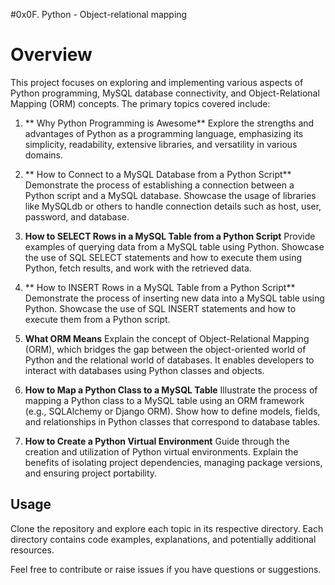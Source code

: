 #0x0F. Python - Object-relational mapping

# Overview
This project focuses on exploring and implementing various aspects of Python programming, MySQL database connectivity, and Object-Relational Mapping (ORM) concepts. The primary topics covered include:

1. ** Why Python Programming is Awesome**
Explore the strengths and advantages of Python as a programming language, emphasizing its simplicity, readability, extensive libraries, and versatility in various domains.

2. ** How to Connect to a MySQL Database from a Python Script**
Demonstrate the process of establishing a connection between a Python script and a MySQL database. Showcase the usage of libraries like MySQLdb or others to handle connection details such as host, user, password, and database.

3. **How to SELECT Rows in a MySQL Table from a Python Script**
Provide examples of querying data from a MySQL table using Python. Showcase the use of SQL SELECT statements and how to execute them using Python, fetch results, and work with the retrieved data.

4. ** How to INSERT Rows in a MySQL Table from a Python Script**
Demonstrate the process of inserting new data into a MySQL table using Python. Showcase the use of SQL INSERT statements and how to execute them from a Python script.

5. **What ORM Means**
Explain the concept of Object-Relational Mapping (ORM), which bridges the gap between the object-oriented world of Python and the relational world of databases. It enables developers to interact with databases using Python classes and objects.

6. **How to Map a Python Class to a MySQL Table**
Illustrate the process of mapping a Python class to a MySQL table using an ORM framework (e.g., SQLAlchemy or Django ORM). Show how to define models, fields, and relationships in Python classes that correspond to database tables.

7. **How to Create a Python Virtual Environment**
Guide through the creation and utilization of Python virtual environments. Explain the benefits of isolating project dependencies, managing package versions, and ensuring project portability.

## Usage
Clone the repository and explore each topic in its respective directory. Each directory contains code examples, explanations, and potentially additional resources.

Feel free to contribute or raise issues if you have questions or suggestions.
